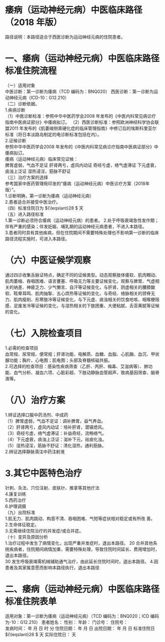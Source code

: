 # 痿病（运动神经元病）中医临床路径 （2018 年版）  
路径说明：本路径适合于西医诊断为运动神经元病的住院患者。  
# 一、痿病（运动神经元病）中医临床路径标准住院流程  
（一）适用对象  
中医诊断：第一诊断为痿病（TCD 编码为：BNQ020） 西医诊断：第一诊断为运动神经元病（ICD-10：G12.210）  
（二）诊断依据。  
1.疾病诊断  
（1）中医诊断标准：参照中华中医药学会2008 年发布的《中医内科常见病诊疗指南中医病证部分》中痿病拟订。 （2）西医诊断标准：参照欧洲神经科学协会联盟2011 年发布的《肌萎缩侧索硬化症的临床管理指南》中修订后的埃斯科里亚尔标准（将日本淡路岛制定的电诊断标准包括在内）。  
2.证候诊断  
参照中华中医药学会2008 年发布的《中医内科常见病诊疗指南中医病证部分》中痿病拟订。  
痿病（运动神经元病）临床常见证候：  
脾胃虚弱，气血不足证  肝肾两亏，虚风内动证  奇经亏虚，络气虚滞证 下元虚衰，痰浊上泛证  湿热浸淫，筋脉不舒证  
（三）治疗方案的选择  
参考国家中医药管理局印发的“痿病（运动神经元病）中医诊疗方案（2018年版）”。  
1.诊断明确，第一诊断为痿病（运动神经元病）  
2.患者适合并接受中医治疗。  
（四）标准住院日为 ${\leqslant}28 $ 天  
（五）进入路径标准  
1.第一诊断必须符合痿病（运动神经元病）的患者。 2.处于呼吸衰竭急性发作期；伴有严重的感染；伴发妊娠、哺乳期的运动神经元病患者，不进入本路径。  
3.患者同时具有其他疾病，但在住院期间不需要特殊处理也不影响第一诊断的临床路径流程实施时，可进入本路径。  
# （六）中医证候学观察  
通过四诊收集舌脉证特点，确定不同的证候类型。动态观察肢体痿软、肌肉瞤动、肌肉萎缩、吞咽困难、语言蹇塞、呼吸无力等主要证候变化，观察与脾胃、气虚相关的纳差、神疲乏力、少气懒言、自汗等证候变化，与肝肾、阴虚相关的腰膝酸软、眩晕耳鸣、肌肉抽掣、五心烦热等证候的变化，与奇经、络脉相关的颈脊无力、肌肉瘦削、形寒肢冷等证候变化，与下元虚、痰浊相关的饮食呛咳、咽喉梗阻感、足废发冷等证候的变化，与湿热相关的下肢困重、大便粘腻、舌苔黄腻等证候的变化。  
# （七）入院检查项目  
1.必需的检查项目  
血常规、尿常规、便常规；肝肾功能、电解质、血糖、血脂、心肌酶、血沉、甲状腺功能；胸片、心电图；肌电图；头部及脊髓核磁共振。  
2.可选择的检查项目：感染性疾病筛查（乙肝、丙肝、梅毒、艾滋病等）、肺功能、血气分析、凝血六项、心脏彩超、下肢动静脉血管超声、致病基因筛查、脑脊液等。  
# （八）治疗方案  
1.辨证选择口服中药汤剂、中成药  
（1）脾胃虚弱，气血不足证：调补脾胃，益气养血。  
（2）肝肾两亏，虚风内动证：培补肝肾，潜镇熄风。  
（3）奇经亏虚，络气虚滞证：补益奇经，流畅络气。  
（4）下元虚衰，痰浊上泛证：滋补下元，祛痰化浊。  
（5）湿热浸淫，筋脉不舒证：清化湿热，通利筋脉。  
2.辨证选择静脉滴注中药注射液  
# 3.其它中医特色治疗  
针刺、灸法、穴位注射、皮肤针、推拿等其他疗法  
4.康复训练  
5.西药治疗  
6.护理调摄  
（九）出院标准  
1.肌无力、肌肉跳动、构音不清、吞咽困难、气短等症状相对稳定或有所改 善。  
2.生命体征稳定。  
3.无需继续住院治疗的并发症/或合并症。  
（十）变异及原因分析  
1.治疗过程中发生了病情变化，出现严重并发症时，退出本路径。 20 合并其他系统疾病者，住院期间病情加重，需要特殊处理，导致住院时间延长、费用增加时，退出本路径。  
30 发生呼吸衰竭需机械辅助通气治疗，由此延长住院时间时，退出本路径。 4.因患者及其家属意愿而影响本路径执行，退出本路径  
# 二、痿病（运动神经元病）中医临床路径标准住院表单  
适用对象：第一诊断为痿病（运动神经元病）（TCD 编码为：BNQ020；ICD 编码为-10：G12.210） 患者姓名：          性别：    年龄：     门诊号：         住院号：  
发病时间：   年  月  日  时  分  住院日期：   年  月  日 出院日期：   年  月   日 标准住院日 ${\leqslant}28 $ 天               实际住院日：    天  